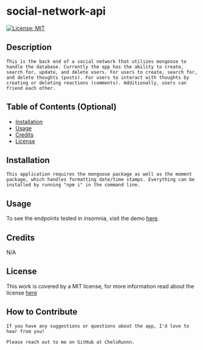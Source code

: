 # social-network-api
[![License: MIT](https://img.shields.io/badge/License-MIT-yellow.svg)](https://opensource.org/licenses/MIT)


## Description

    This is the back end of a social network that utilizes mongoose to handle the database. Currently the app has the ability to create, search for, update, and delete users. For users to create, search for, and delete thoughts (posts). For users to interact with thoughts by creating or deleting reactions (comments). Additionally, users can friend each other.


## Table of Contents (Optional)

- [Installation](#installation)
- [Usage](#usage)
- [Credits](#credits)
- [License](#license)


## Installation

    This application requires the mongoose package as well as the moment package, which handles formatting date/time stamps. Everything can be installed by running "npm i" in the command line.



## Usage

To see the endpoints tested in insomnia, visit the demo [here](https://drive.google.com/file/d/1dTvt4ii_fMO3z09m0gsSM9TYAK0ppnEd/view).


## Credits

N/A


## License

This work is covered by a MIT license, for more information read about the license [here](https://choosealicense.com/licenses/mit/)


## How to Contribute
    If you have any suggestions or questions about the app, I'd love to hear from you! 

    Please reach out to me on GitHub at ChelsRunnn. 